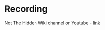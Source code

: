# Recording
Not The Hidden Wiki channel on Youtube - [link](https://www.youtube.com/watch?v=M3lOGvgB1W4)
